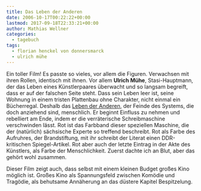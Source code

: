 ```yaml
---
title: Das Leben der Anderen
date: 2006-10-17T00:22:22+00:00
lastmod: 2017-09-18T22:33:21+00:00
author: Mathias Wellner
categories:
  - tagebuch
tags:
  - florian henckel von donnersmarck
  - ulrich mühe
---
```

Ein toller Film! Es passte so vieles, vor allem die Figuren. Verwachsen mit ihren Rollen, identisch mit ihnen. Vor allem **Ulrich Mühe**, Stasi-Hauptmann, der das Leben eines Künstlerpaares überwacht und so langsam begreift, dass er auf der falschen Seite steht. Dass sein Leben leer ist, seine Wohnung in einem tristen Plattenbau ohne Charakter, nicht einmal ein Bücherregal. Deshalb das [Leben der Anderen](https://de.wikipedia.org/wiki/Das_Leben_der_Anderen), der Feinde des Systems, die doch anziehend sind, menschlich. Er beginnt Einfluss zu nehmen und rebelliert am Ende, indem er die verräterische Schreibmaschine verschwinden lässt. Rot ist das Farbband dieser speziellen Maschine, die der (natürlich) sächsische Experte so treffend beschreibt. Rot als Farbe des Aufruhres, der Brandstiftung, mit ihr schreibt der Literat einen DDR-kritischen Spiegel-Artikel. Rot aber auch der letzte Eintrag in der Akte des Künstlers, als Farbe der Menschlichkeit. Zuerst dachte ich an Blut, aber das gehört wohl zusammen. 

Dieser Film zeigt auch, dass selbst mit einem kleinen Budget großes Kino möglich ist. Großes Kino als Spannungsfeld zwischen Komödie und Tragödie, als behutsame Annäherung an das düstere Kapitel Bespitzelung.